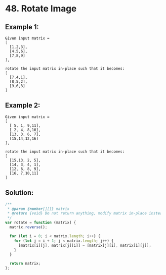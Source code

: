 # 48. Rotate Image

## Example 1:

    Given input matrix =
    [
      [1,2,3],
      [4,5,6],
      [7,8,9]
    ],

    rotate the input matrix in-place such that it becomes:
    [
      [7,4,1],
      [8,5,2],
      [9,6,3]
    ]

## Example 2:

    Given input matrix =
    [
      [ 5, 1, 9,11],
      [ 2, 4, 8,10],
      [13, 3, 6, 7],
      [15,14,12,16]
    ],

    rotate the input matrix in-place such that it becomes:
    [
      [15,13, 2, 5],
      [14, 3, 4, 1],
      [12, 6, 8, 9],
      [16, 7,10,11]
    ]

## Solution:

```javascript
/**
 * @param {number[][]} matrix
 * @return {void} Do not return anything, modify matrix in-place instead.
 */
var rotate = function (matrix) {
  matrix.reverse();

  for (let i = 0; i < matrix.length; i++) {
    for (let j = i + 1; j < matrix.length; j++) {
      [matrix[i][j], matrix[j][i]] = [matrix[j][i], matrix[i][j]];
    }
  }

  return matrix;
};
```
